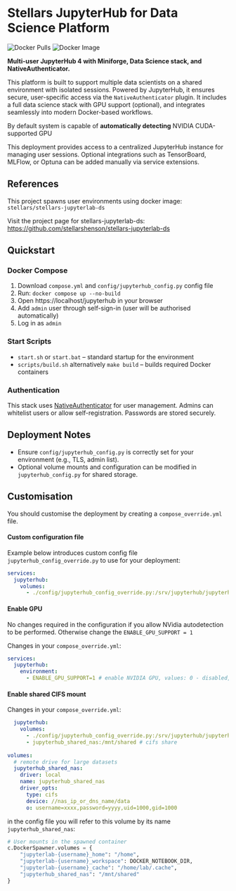 # Stellars JupyterHub for Data Science Platform
![Docker Pulls](https://img.shields.io/docker/pulls/stellars/stellars-jupyterhub-ds?style=flat-square)
![Docker Image](https://img.shields.io/docker/image-size/stellars/stellars-jupyterhub-ds/latest?style=flat-square)


**Multi-user JupyterHub 4 with Miniforge, Data Science stack, and NativeAuthenticator.**

This platform is built to support multiple data scientists on a shared environment with isolated sessions. Powered by JupyterHub, it ensures secure, user-specific access via the `NativeAuthenticator` plugin. It includes a full data science stack with GPU support (optional), and integrates seamlessly into modern Docker-based workflows.

By default system is capable of **automatically detecting** NVIDIA CUDA-supported GPU

This deployment provides access to a centralized JupyterHub instance for managing user sessions. Optional integrations such as TensorBoard, MLFlow, or Optuna can be added manually via service extensions.

## References

This project spawns user environments using docker image: `stellars/stellars-jupyterlab-ds`  

Visit the project page for stellars-jupyterlab-ds: https://github.com/stellarshenson/stellars-jupyterlab-ds

## Quickstart

### Docker Compose
1. Download `compose.yml` and `config/jupyterhub_config.py` config file
2. Run: `docker compose up --no-build`
3. Open https://localhost/jupyterhub in your browser 
4. Add `admin` user through self-sign-in (user will be authorised automatically)
5. Log in as `admin`

### Start Scripts
- `start.sh` or `start.bat` – standard startup for the environment
- `scripts/build.sh` alternatively `make build` – builds required Docker containers

### Authentication
This stack uses [NativeAuthenticator](https://github.com/jupyterhub/nativeauthenticator) for user management. Admins can whitelist users or allow self-registration. Passwords are stored securely.


## Deployment Notes

- Ensure `config/jupyterhub_config.py` is correctly set for your environment (e.g., TLS, admin list).
- Optional volume mounts and configuration can be modified in `jupyterhub_config.py` for shared storage.

## Customisation

You should customise the deployment by creating a `compose_override.yml` file.  

#### Custom configuration file
Example below introduces custom config file `jupyterhub_config_override.py` to use for your deployment:

```yaml
services:
  jupyterhub:
    volumes:
      - ./config/jupyterhub_config_override.py:/srv/jupyterhub/jupyterhub_config.py:ro # config file (read only)
```

#### Enable GPU

No changes required in the configuration if you allow NVidia autodetection to be performed.
Otherwise change the `ENABLE_GPU_SUPPORT = 1`

Changes in your `compose_override.yml`:
```yaml
services:
  jupyterhub:
    environment:
      - ENABLE_GPU_SUPPORT=1 # enable NVIDIA GPU, values: 0 - disabled, 1 - enabled, 2 - auto-detect
```

#### Enable shared CIFS mount

Changes in your `compose_override.yml`:
```yaml
  jupyterhub:
    volumes:
      - ./config/jupyterhub_config_override.py:/srv/jupyterhub/jupyterhub_config.py:ro # config file (read only)
      - jupyterhub_shared_nas:/mnt/shared # cifs share
    
volumes:
  # remote drive for large datasets
  jupyterhub_shared_nas:
    driver: local
    name: jupyterhub_shared_nas
    driver_opts:
      type: cifs
      device: //nas_ip_or_dns_name/data
      o: username=xxxx,password=yyyy,uid=1000,gid=1000
```

in the config file you will refer to this volume by its name `jupyterhub_shared_nas`:

```python
# User mounts in the spawned container
c.DockerSpawner.volumes = {
    "jupyterlab-{username}_home": "/home",
    "jupyterlab-{username}_workspace": DOCKER_NOTEBOOK_DIR,
    "jupyterlab-{username}_cache": "/home/lab/.cache",
    "jupyterhub_shared_nas": "/mnt/shared"
}
```

<!-- EOF -->
